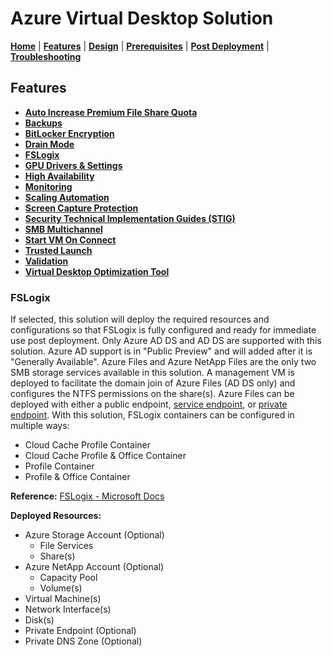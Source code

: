 # Azure Virtual Desktop Solution

[**Home**](../../readme.md) | [**Features**](../features.md) | [**Design**](../design.md) | [**Prerequisites**](../prerequisites.md) | [**Post Deployment**](../post.md) | [**Troubleshooting**](../troubleshooting.md)

## Features

- [**Auto Increase Premium File Share Quota**](./autoIncreasePremiumFileShareQuota.md#auto-increase-premium-file-share-quota)
- [**Backups**](./backups.md#backups)
- [**BitLocker Encryption**](./bitlocker.md#bitlocker-encryption)
- [**Drain Mode**](./drainMode.md#drain-mode)
- [**FSLogix**](./fslogix.md#fslogix)
- [**GPU Drivers & Settings**](./gpu.md#gpu-drivers--settings)
- [**High Availability**](./highAvailability.md#high-availability)
- [**Monitoring**](./monitoring.md#monitoring)
- [**Scaling Automation**](./scalingAutomation.md#scaling-automation)
- [**Screen Capture Protection**](./screenCaptureProtection.md#screen-capture-protection)
- [**Security Technical Implementation Guides (STIG)**](./securityTechnicalImplementationGuides.md#security-technical-implementation-guides-stig)
- [**SMB Multichannel**](./smbMultiChannel.md#smb-multichannel)
- [**Start VM On Connect**](./startVmOnConnect.md#start-vm-on-connect)
- [**Trusted Launch**](./trustedLaunch.md#trusted-launch)
- [**Validation**](./validation.md#validation)
- [**Virtual Desktop Optimization Tool**](./virtualDesktopOptimizationTool.md#virtual-desktop-optimization-tool-vdot)

### FSLogix

If selected, this solution will deploy the required resources and configurations so that FSLogix is fully configured and ready for immediate use post deployment. Only Azure AD DS and AD DS are supported with this solution. Azure AD support is in "Public Preview" and will added after it is "Generally Available". Azure Files and Azure NetApp Files are the only two SMB storage services available in this solution.  A management VM is deployed to facilitate the domain join of Azure Files (AD DS only) and configures the NTFS permissions on the share(s). Azure Files can be deployed with either a public endpoint, [service endpoint](https://docs.microsoft.com/en-us/azure/storage/files/storage-files-networking-overview#public-endpoint-firewall-settings), or [private endpoint](https://docs.microsoft.com/en-us/azure/storage/files/storage-files-networking-overview#private-endpoints). With this solution, FSLogix containers can be configured in multiple ways:

- Cloud Cache Profile Container
- Cloud Cache Profile & Office Container
- Profile Container
- Profile & Office Container

**Reference:** [FSLogix - Microsoft Docs](https://docs.microsoft.com/en-us/fslogix/overview)

**Deployed Resources:**

- Azure Storage Account (Optional)
  - File Services
  - Share(s)
- Azure NetApp Account (Optional)
  - Capacity Pool
  - Volume(s)
- Virtual Machine(s)
- Network Interface(s)
- Disk(s)
- Private Endpoint (Optional)
- Private DNS Zone (Optional)

